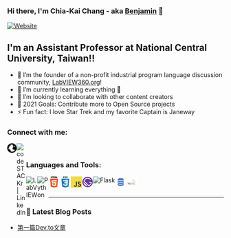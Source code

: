 ### Hi there, I'm Chia-Kai Chang - aka [Benjamin][website] 👋

[![Website](https://img.shields.io/website?label=cckai.org&style=for-the-badge&url=https%3A%2F%2Fcckai.org)](https://cckai.org)
<!-- [![Twitter Follow](https://img.shields.io/twitter/follow/codeSTACKr?color=1DA1F2&logo=twitter&style=for-the-badge)](https://twitter.com/intent/follow?original_referer=https%3A%2F%2Fgithub.com%2FcodeSTACKr&screen_name=codeSTACKr) -->

## I'm an Assistant Professor at National Central University, Taiwan!!

- 🔭 I’m the founder of a non-profit industrial program language discussion community, [LabVIEW360.org](https://labview360.org)!
- 🌱 I’m currently learning everything 🤣
- 👯 I’m looking to collaborate with other content creators
- 🥅 2021 Goals: Contribute more to Open Source projects
- ⚡ Fun fact: I love Star Trek and my favorite Captain is Janeway

### Connect with me:

[<img align="left" alt="cckai.org" width="22px" src="https://raw.githubusercontent.com/iconic/open-iconic/master/svg/globe.svg" />][website]
[<img align="left" alt="codeSTACKr | LinkedIn" width="22px" src="https://cdn.jsdelivr.net/npm/simple-icons@v3/icons/linkedin.svg" />][linkedin]

<br />

### Languages and Tools:
[<img align="left" alt="LabVIEW" width="26px" src="https://cdn.worldvectorlogo.com/logos/national-instruments-labview.svg" />](https://www.youtube.com/c/LabVIEW360org)
[<img align="left" alt="Python" width="26px" src="https://upload.wikimedia.org/wikipedia/commons/thumb/c/c3/Python-logo-notext.svg/2048px-Python-logo-notext.svg.png" />](https://forum.labview360.org/c/python/87)
<img align="left" alt="HTML5" width="26px" src="https://raw.githubusercontent.com/github/explore/80688e429a7d4ef2fca1e82350fe8e3517d3494d/topics/html/html.png" />
<img align="left" alt="CSS3" width="26px" src="https://raw.githubusercontent.com/github/explore/80688e429a7d4ef2fca1e82350fe8e3517d3494d/topics/css/css.png" />
<img align="left" alt="JavaScript" width="26px" src="https://raw.githubusercontent.com/github/explore/80688e429a7d4ef2fca1e82350fe8e3517d3494d/topics/javascript/javascript.png" />
<img align="left" alt="Gatsby" width="26px" src="https://raw.githubusercontent.com/github/explore/e94815998e4e0713912fed477a1f346ec04c3da2/topics/gatsby/gatsby.png" />
<img align="left" alt="Flask" height="26px" src="https://cdn.icon-icons.com/icons2/2699/PNG/512/pocoo_flask_logo_icon_168045.png" />
<img align="left" alt="SQL" width="26px" src="https://raw.githubusercontent.com/github/explore/80688e429a7d4ef2fca1e82350fe8e3517d3494d/topics/sql/sql.png" />
<img align="left" alt="MySQL" width="26px" src="https://raw.githubusercontent.com/github/explore/80688e429a7d4ef2fca1e82350fe8e3517d3494d/topics/mysql/mysql.png" />

<br />
<br />

---
### 📕 Latest Blog Posts
<!-- BLOG-POST-LIST:START -->
- [第一篇Dev.to文章](https://dev.to/benctw/dev-to-2g69)
<!-- BLOG-POST-LIST:END -->



[website]: https://cckai.org
[linkedin]: https://www.linkedin.com/in/chiakaichang
